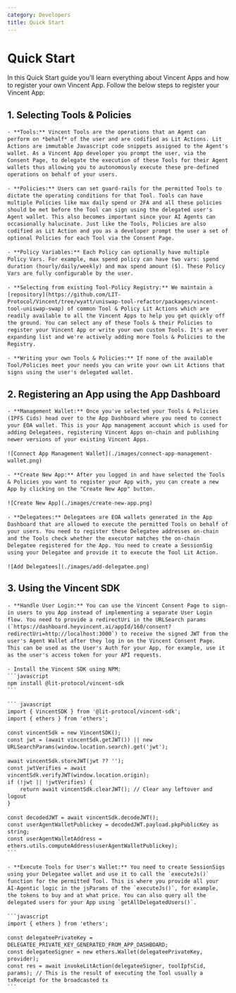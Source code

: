 ```yaml
---
category: Developers
title: Quick Start
---
```


# Quick Start

In this Quick Start guide you'll learn everything about Vincent Apps and how to register your own Vincent App. Follow the below steps to register your Vincent App:

## 1. Selecting Tools & Policies
	- **Tools:** Vincent Tools are the operations that an Agent can perform on *behalf* of the user and are codified as Lit Actions. Lit Actions are immutable Javascript code snippets assigned to the Agent's wallet. As a Vincent App developer you prompt the user, via the Consent Page, to delegate the execution of these Tools for their Agent wallets thus allowing you to autonomously execute these pre-defined operations on behalf of your users.

	- **Policies:** Users can set guard-rails for the permitted Tools to dictate the operating conditions for that Tool. Tools can have multiple Policies like max daily spend or 2FA and all these policies should be met before the Tool can sign using the delegated user's Agent wallet. This also becomes important since your AI Agents can occasionally halucinate. Just like the Tools, Policies are also codified as Lit Action and you as a developer prompt the user a set of optional Policies for each Tool via the Consent Page.

	- **Policy Variables:** Each Policy can optionally have multiple Policy Vars. For example, max spend policy can have two vars: spend duration (hourly/daily/weekly) and max spend amount ($). These Policy Vars are fully configurable by the user.

	- **Selecting from existing Tool-Policy Registry:** We maintain a [repository](https://github.com/LIT-Protocol/Vincent/tree/wyatt/uniswap-tool-refactor/packages/vincent-tool-uniswap-swap) of common Tool & Policy Lit Actions which are readily available to all the Vincent Apps to help you get quickly off the ground. You can select any of these Tools & their Policies to register your Vincent App or write your own custom Tools. It's an ever expanding list and we're actively adding more Tools & Policies to the Registry.

	- **Writing your own Tools & Policies:** If none of the available Tool/Policies meet your needs you can write your own Lit Actions that signs using the user's delegated wallet.

## 2. Registering an App using the App Dashboard
	- **Management Wallet:** Once you've selected your Tools & Policies (IPFS Cids) head over to the App Dashboard where you need to connect your EOA wallet. This is your App management account which is used for adding Delegatees, registering Vincent Apps on-chain and publishing newer versions of your existing Vincent Apps.

	![Connect App Management Wallet](./images/connect-app-management-wallet.png)

	- **Create New App:** After you logged in and have selected the Tools & Policies you want to register your App with, you can create a new App by clicking on the "Create New App" button.

	![Create New App](./images/create-new-app.png)

	- **Delegatees:** Delegatees are EOA wallets generated in the App Dashboard that are allowed to execute the permitted Tools on behalf of your users. You need to register these Delegatee addresses on-chain and the Tools check whether the executor matches the on-chain Delegatee registered for the App. You need to create a SessionSig using your Delegatee and provide it to execute the Tool Lit Action.

	![Add Delegatees](./images/add-delegatee.png)

## 3. Using the Vincent SDK
	- **Handle User Login:** You can use the Vincent Consent Page to sign-in users to you App instead of implementing a separate User Login flow. You need to provide a redirectUri in the URLSearch params (`https://dashboard.heyvincent.ai/appId/160/consent?redirectUri=http://localhost:3000`) to receive the signed JWT from the user's Agent Wallet after they log in on the Vincent Consent Page. This can be used as the User's Auth for your App, for example, use it as the user's access token for your API requests.

	- Install the Vincent SDK using NPM:
	```javascript
	npm install @lit-protocol/vincent-sdk
	```

	``` javascript
	import { VincentSDK } from '@lit-protocol/vincent-sdk';
	import { ethers } from 'ethers';

	const vincentSdk = new VincentSDK();
	const jwt = (await vincentSdk.getJWT()) || new URLSearchParams(window.location.search).get('jwt');

	await vincentSdk.storeJWT(jwt ?? '');
	const jwtVerifies = await vincentSdk.verifyJWT(window.location.origin);
	if (!jwt || !jwtVerifies) {
		return await vincentSdk.clearJWT(); // Clear any leftover and logout
	}

	const decodedJWT = await vincentSdk.decodeJWT();
	const userAgentWalletPublickey = decodedJWT.payload.pkpPublicKey as string;
	const userAgentWalletAddress = ethers.utils.computeAddress(userAgentWalletPublickey);
	```

	- **Execute Tools for User's Wallet:** You need to create SessionSigs using your Delegatee wallet and use it to call the `executeJs()` function for the permitted Tool. This is where you provide all your AI-Agentic logic in the jsParams of the `executeJs()`, for example, the tokens to buy and at what price. You can also query all the delegated users for your App using `getAllDelegatedUsers()`.

	```javascript
	import { ethers } from 'ethers';

	const delegateePrivateKey = DELEGATEE_PRIVATE_KEY_GENERATED_FROM_APP_DASHBOARD;
	const delegateeSigner = new ethers.Wallet(delegateePrivateKey, provider);
	const res = await invokeLitAction(delegateeSigner, toolIpfsCid, params); // This is the result of executing the Tool usually a txReceipt for the broadcasted tx
	```
